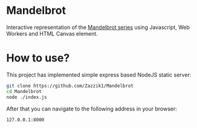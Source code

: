 # Mandelbrot
Interactive representation of the [Mandelbrot series](https://en.wikipedia.org/wiki/Mandelbrot_set) using Javascript, Web Workers and HTML Canvas element.
# How to use?
This project has implemented simple express based NodeJS static server:
```sh
git clone https://github.com/Zazzik1/Mandelbrot
cd Mandelbrot
node ./index.js
```
After that you can navigate to the following address in your browser: 
```sh
127.0.0.1:8000
```
